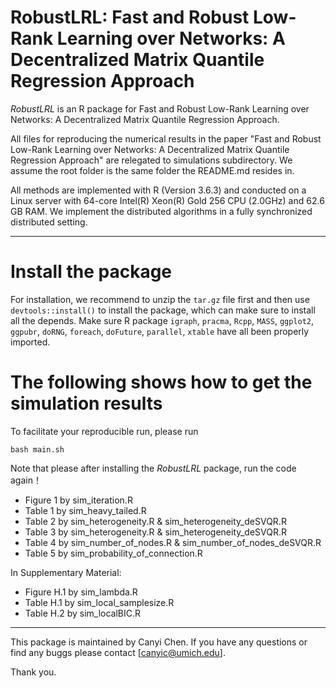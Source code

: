



# RobustLRL: Fast and Robust Low-Rank Learning over Networks: A Decentralized Matrix Quantile Regression Approach

*RobustLRL* is an R package for Fast and Robust Low-Rank Learning over Networks: A Decentralized Matrix Quantile Regression Approach. 

All files for reproducing the numerical results in the paper 
"Fast and Robust Low-Rank Learning over Networks: A Decentralized Matrix Quantile Regression Approach" are relegated to simulations subdirectory. We assume the root folder is the same folder the README.md resides in. 

All methods are implemented with R (Version 3.6.3) and conducted on a Linux server with 64-core Intel(R) Xeon(R) Gold 256 CPU (2.0GHz) and 62.6 GB RAM. We implement the distributed algorithms in a fully synchronized distributed setting.

***




# Install the package

For installation, we recommend to unzip the `tar.gz` file first and then use `devtools::install()` to install the package, which can make sure to install all the depends. Make sure R package `igraph`, `pracma`, `Rcpp`, `MASS`, `ggplot2`, `ggpubr`, `doRNG`, `foreach`, `doFuture`, `parallel`, `xtable` have all been properly imported.


#  The following shows how to get the simulation results 

To facilitate your reproducible run, please run

```shell
bash main.sh
```
Note that please after installing the *RobustLRL* package, run the code again！

  - Figure  1 by sim_iteration.R
  - Table 1  by sim_heavy_tailed.R
  - Table 2  by sim_heterogeneity.R & sim_heterogeneity_deSVQR.R
  - Table 3  by sim_heterogeneity.R & sim_heterogeneity_deSVQR.R
  - Table 4  by sim_number_of_nodes.R & sim_number_of_nodes_deSVQR.R
  - Table 5  by sim_probability_of_connection.R

In Supplementary Material:

  - Figure H.1 by sim_lambda.R
  - Table H.1  by sim_local_samplesize.R
  - Table H.2  by sim_localBIC.R

***

This package is maintained by Canyi Chen. If you have any questions or find any buggs please contact [canyic@umich.edu]. 

Thank you.



